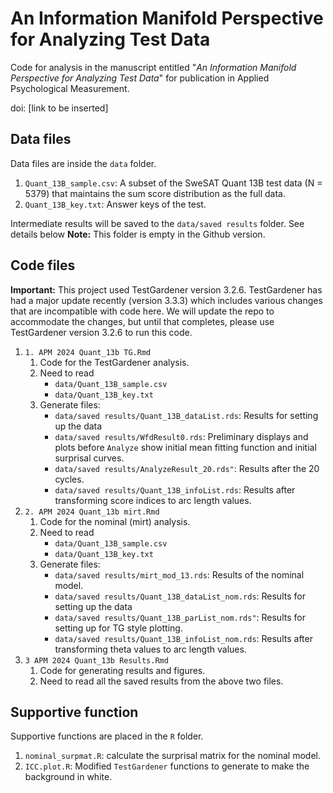 # An Information Manifold Perspective for Analyzing Test Data

Code for analysis in the manuscript entitled "*An Information Manifold Perspective for Analyzing Test Data*" for publication in Applied Psychological Measurement.

doi: [link to be inserted]

## Data files

Data files are inside the `data` folder.

1.  `Quant_13B_sample.csv`: A subset of the SweSAT Quant 13B test data (N = 5379) that maintains the sum score distribution as the full data.
2.  `Quant_13B_key.txt`: Answer keys of the test.

Intermediate results will be saved to the `data/saved results` folder. See details below **Note:** This folder is empty in the Github version.

## Code files

__Important:__ This project used TestGardener version 3.2.6. TestGardener has had a major update recently (version 3.3.3) which includes various changes that are incompatible with code here. We will update the repo to accommodate the changes, but until that completes, please use TestGardener version 3.2.6 to run this code.

1.  `1. APM 2024 Quant_13b TG.Rmd`
    1.  Code for the TestGardener analysis.
    2.  Need to read
        -   `data/Quant_13B_sample.csv`
        -   `data/Quant_13B_key.txt`
    3.  Generate files:
        -   `data/saved results/Quant_13B_dataList.rds`: Results for setting up the data
        -   `data/saved results/WfdResult0.rds`: Preliminary displays and plots before `Analyze` show initial mean fitting function and initial surprisal curves.
        -   `data/saved results/AnalyzeResult_20.rds"`: Results after the 20 cycles.
        -   `data/saved results/Quant_13B_infoList.rds`: Results after transforming score indices to arc length values.
2.  `2. APM 2024 Quant_13b mirt.Rmd`
    1.  Code for the nominal (mirt) analysis.
    2.  Need to read
        -   `data/Quant_13B_sample.csv`
        -   `data/Quant_13B_key.txt`
    3.  Generate files:
        -   `data/saved results/mirt_mod_13.rds`: Results of the nominal model.
        -   `data/saved results/Quant_13B_dataList_nom.rds`: Results for setting up the data
        -   `data/saved results/Quant_13B_parList_nom.rds"`: Results for setting up for TG style plotting.
        -   `data/saved results/Quant_13B_infoList_nom.rds`: Results after transforming theta values to arc length values.
3.  `3 APM 2024 Quant_13b Results.Rmd`
    1.  Code for generating results and figures.
    2.  Need to read all the saved results from the above two files.

## Supportive function

Supportive functions are placed in the `R` folder.

1.  `nominal_surpmat.R`: calculate the surprisal matrix for the nominal model.
2.  `ICC.plot.R`: Modified `TestGardener` functions to generate to make the background in white.
